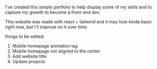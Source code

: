 I've created this simple portfolio to help display some of my skills and to capture my growth to become a front-end dev.

This website was made with react + tailwind and it may look kinda basic right now, but I'll improve on it over time.

things to be edited:
1. Mobile homepage animation lag
2. Mobile homepage not aligned to the center
3. Add website title 
4. Update projects
